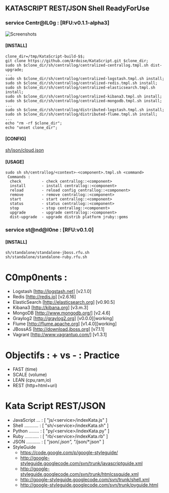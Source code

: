 ## KATASCRIPT REST/JSON Shell ReadyForUse
### service Centr@lL0g : [RFU:v0.1.1-alpha3]
  ![Screenshots](https://cacoo.com/diagrams/mTm79GTjCk8HGxsz-BE94C.png?t=1368912915182)

#### [INSTALL]
    clone_dir=/tmp/KataScript-build-$$;
    git clone https://github.com/Ardoise/KataScript.git $clone_dir;
    sudo sh $clone_dir/sh/centrallog/centralized-centrallog.tmpl.sh dist-upgrade;
    ...
    sudo sh $clone_dir/sh/centrallog/centralized-logstash.tmpl.sh install;
    sudo sh $clone_dir/sh/centrallog/centralized-redis.tmpl.sh install;
    sudo sh $clone_dir/sh/centrallog/centralized-elasticsearch.tmpl.sh install;
    sudo sh $clone_dir/sh/centrallog/centralized-kibana3.tmpl.sh install;
    sudo sh $clone_dir/sh/centrallog/centralized-mongodb.tmpl.sh install;
    ...
    sudo sh $clone_dir/sh/centrallog/distributed-logstash.tmpl.sh install;
    sudo sh $clone_dir/sh/centrallog/distributed-flume.tmpl.sh install;
    ...
    echo "rm -rf $clone_dir";
    echo "unset clone_dir";
    
#### [CONFIG]
[sh/json/cloud.json](https://github.com/Ardoise/KataScript/blob/master/sh/json/cloud.json)
    
#### [USAGE]
    sudo sh sh/centrallog/<context>-<component>.tmpl.sh <command>
     Commands :
      check         - check centrallog::<component>
      install       - install centrallog::<component>
      reload        - reload config centrallog::<component>
      remove        - remove centrallog::<component>
      start         - start centrallog::<component>
      status        - status centrallog::<component>
      stop          - stop centrallog::<component>
      upgrade       - upgrade centrallog::<component>
      dist-upgrade  - upgrade distrib platform jruby::gems

### service st@nd@l0ne : [RFU:v0.1.0]
    
#### [INSTALL]
    sh/standalone/standalone-jboss.rfu.sh
    sh/standalone/standalone-ruby.rfu.sh

C0mp0nents :
==========================
  - Logstash [http://logstash.net] [v2.1.0]
  - Redis [http://redis.io] [v2.6.16]
  - ElasticSearch [http://elasticsearch.org] [v0.90.5]
  - Kibana3 [http://kibana.org] [v3.m.3]
  - MongoDB [http://www.mongodb.org/] [v2.4.6]
  - Graylog2 [http://graylog2.org] [v0.0.0][working]
  - Flume [http://flume.apache.org] [v1.4.0][working]
  - JBossAS [http://download.jboss.org] [v7.1.1]
  - Vagrant [http://www.vagrantup.com/] [v1.3.1]

Objectifs : + vs - : Practice 
=============================
  - FAST        (time)
  - SCALE       (volume)
  - LEAN        (cpu,ram,io)
  - REST        (http+html+uri)
  
Kata Script REST/JSON
=============================
  - JavaScript ... : [ "js/\<service\>/indexKata.js" ]
  - Shell ........... : [ "sh/\<service\>/indexKata.sh" ]
  - Python ........ : [ "py/\<service\>/indexKata.py" ]
  - Ruby ........... : [ "rb/\<service\>/indexKata.rb" ]
  - JSON ........... : [ "json/*.json", "*/json/*.json" ]
  - StyleGuide
    - https://code.google.com/p/google-styleguide/
    - http://google-styleguide.googlecode.com/svn/trunk/javascriptguide.xml
    - http://google-styleguide.googlecode.com/svn/trunk/htmlcssguide.xml
    - http://google-styleguide.googlecode.com/svn/trunk/shell.xml
    - http://google-styleguide.googlecode.com/svn/trunk/pyguide.html
